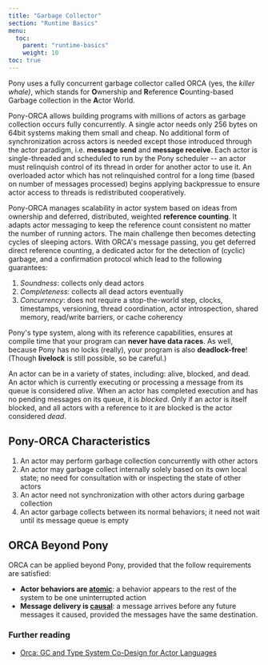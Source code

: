 ```yaml
---
title: "Garbage Collector"
section: "Runtime Basics"
menu:
  toc:
    parent: "runtime-basics"
    weight: 10
toc: true
---
```


Pony uses a fully concurrent garbage collector called ORCA (yes, the _killer whale)_, which stands for **O**wnership and **R**eference **C**ounting-based Garbage collection in the **A**ctor World.

Pony-ORCA allows building programs with millions of actors as garbage collection occurs fully concurrently. A single actor needs only 256 bytes on 64bit systems making them small and cheap. No additional form of synchronization across actors is needed except those introduced through the actor paradigm, i.e. **message send** and **message receive**. Each actor is single-threaded and scheduled to run by the Pony scheduler -- an actor must relinquish control of its thread in order for another actor to use it. An overloaded actor which has not relinquished control for a long time (based on number of messages processed) begins applying backpressue to ensure actor access to threads is redistributed cooperatively.

Pony-ORCA manages scalability in actor system based on ideas from ownership and deferred, distributed, weighted **reference counting**. It adapts actor messaging to keep the reference count consistent no matter the number of running actors. The main challenge then becomes detecting cycles of sleeping actors. With ORCA's message passing, you get deferred direct reference counting, a dedicated actor for the detection of (cyclic) garbage, and a confirmation protocol which lead to the following guarantees:

1. _Soundness_: collects only dead actors
2. _Completeness_: collects all dead actors eventually
3. _Concurrency_: does not require a stop-the-world step, clocks, timestamps, versioning, thread coordination, actor introspection, shared memory, read/write barriers, or cache coherency

Pony's type system, along with its reference capabilities, ensures at compile time that your program can **never have data races**. As well, because Pony has no locks (really), your program is also **deadlock-free**! (Though **livelock** is still possible, so be careful.)

An actor can be in a variety of states, including: alive, blocked, and dead. An actor which is currently executing or processing a message from its queue is considered _alive_. When an actor has completed execution and has no pending messages on its queue, it is _blocked_. Only if an actor is itself blocked, and all actors with a reference to it are blocked is the actor considered _dead_.

## Pony-ORCA Characteristics

1. An actor may perform garbage collection concurrently with other actors
2. An actor may garbage collect internally solely based on its own local state; no need for consultation with or inspecting the state of other actors
3. An actor need not synchronization with other actors during garbage collection
4. An actor garbage collects between its normal behaviors; it need not wait until its message queue is empty

## ORCA Beyond Pony

ORCA can be applied beyond Pony, provided that the follow requirements are satisfied:

* **Actor behaviors are [atomic](https://www.google.com/search?q=atomic+operation)**: a behavior appears to the rest of the system to be one uninterrupted action
* **Message delivery is [causal](https://www.google.com/search?q=causal+messaging+definition)**: a message arrives before any future messages it caused, provided the messages have the same destination.

### Further reading

* [Orca: GC and Type System Co-Design for Actor Languages](https://www.ponylang.io/media/papers/orca_gc_and_type_system_co-design_for_actor_languages.pdf)